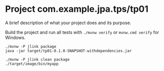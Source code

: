 # Project com.example.jpa.tps/tp01

A brief description of what your project does and its purpose.

Build the project and run all tests with `./mvnw verify` or `mvnw.cmd verify` for Windows.



```shell
./mvnw -P jlink package
java -jar target/tp01-0.1.0-SNAPSHOT-withdependencies.jar
```


```shell
./mvnw -P jlink clean package
./target/image/bin/myapp
```
